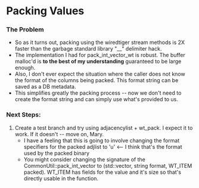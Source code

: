 # Packing Values
### The Problem
* So as it turns out, packing using the wiredtiger stream methods is 2X faster
  than the garbage standard library "__" delimiter hack. 
* The implementation I had for pack_int_vector_wt is robust. The buffer malloc'd
  is **to the best of my understanding** guaranteed to be large enough.
* Also, I don't ever expect the situation where the caller does not know the
  format of the columns being packed. This format string can be saved as a DB
  metadata. 
* This simplifies greatly the packing process -- now we don't need to create the
 format string and can simply use what's provided to us.

 ### Next Steps:
1. Create a test branch and try using adjacencylist + wt_pack. I expect it to
    work. If it doesn't -- move on, Mary.
    - I have a feeling that this is going to involve changing the format
      specifiers for the packed adjlist to 'u' <-- I think that's the format
      used by the packed binary
    - You might consider changing the signature of the
      CommonUtil::pack_int_vector to (std::vector<int>, string format, WT_ITEM
      packed). WT_ITEM has fields for the value and it's size so that's directly
      usable in the function.


